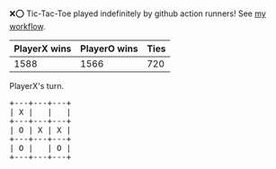 :x::o: Tic-Tac-Toe played indefinitely by github action runners! See [my workflow](.github/workflows/play.yaml).

|PlayerX wins|PlayerO wins|Ties|
|-|-|-|
|1588|1566|720|

PlayerX's turn.

<pre>
+---+---+---+
| X |   |   |
+---+---+---+
| O | X | X |
+---+---+---+
| O |   | O |
+---+---+---+
</pre>